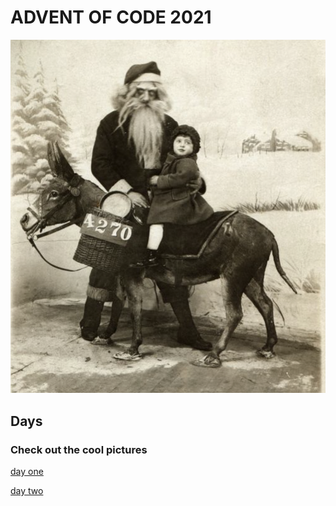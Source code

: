 # ADVENT OF CODE 2021

![santa donkey](./images/santa_donkey.png)

## Days
### Check out the cool pictures

[day one](./src/one)

[day two](./src/two)
